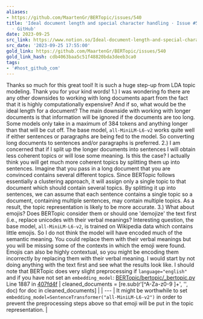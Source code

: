 ```yaml
---
aliases:
- https://github.com/MaartenGr/BERTopic/issues/540
title: 'Ideal document length and special character handling · Issue #540 · MaartenGr/BERTopic
  · GitHub'
date: 2023-09-25
src_link: https://www.notion.so/Ideal-document-length-and-special-character-handling-Issue-540-MaartenGr-BERTopic-GitHub-985a48da06fe4cecb955958231b6e389
src_date: '2023-09-25 17:55:00'
gold_link: https://github.com/MaartenGr/BERTopic/issues/540
gold_link_hash: cdb4063baa5c51f48820bda3deeb3ca0
tags:
- '#host_github_com'
---
```


 Thanks so much for this great tool! It is such a huge step-up from LDA topic modeling.  Thank you for your kind words!  1.) I was wondering fo there are any other downsides to working with long documents apart from the fact that it is highly computationally expensive? And if so, what would be the ideal length for a document?  The main downside with working with longer documents is that information will be ignored if the documents are too long. Some models only take in a maximum of 384 tokens and anything longer than that will be cut off. The base model, `all-MiniLM-L6-v2` works quite well if either sentences or paragraphs are being fed to the model. So converting long documents to sentences and/or paragraphs is preferred.  2.) I am concerned that if I split up the longer documents into sentences I will obtain less coherent topics or will lose some meaning. Is this the case?  I actually think you will get much more coherent topics by splitting them up into sentences. Imagine that you pass in a long document that you are convinced contains several different topics. Since BERTopic follows essentially a clustering approach, it will assign only a single topic to that document which should contain several topics. By splitting it up into sentences, we can assume that each sentence contains a single topic so a document, containing multiple sentences, may contain multiple topics. As a result, the topic representation is likely to be more accurate.  3.) What about emojis? Does BERTopic consider them or should one 'demojize' the text first (i.e., replace unicodes with their verbal meanings?  Interesting question, the base model, `all-MiniLM-L6-v2`, is trained on Wikipedia data which contains little emojis. So I do not think the model will have encoded much of the semantic meaning. You could replace them with their verbal meanings but you will be missing some of the contexts in which the emoji were found. Emojis can also be highly contextual, so you might be encoding them incorrectly by replacing them with their verbal meaning. I would start by not doing anything with the text first and see what the results look like. I should note that BERTopic does very slight preprocessing if `language="english"` and if you have not set an `embedding_model`:  [BERTopic/bertopic/\_bertopic.py](https://github.com/MaartenGr/BERTopic/blob/407fd4fdf2e05e80019c1c217972bf3314a41040/bertopic/_bertopic.py#L1887)    Line 1887  in  [407fd4f](/MaartenGr/BERTopic/commit/407fd4fdf2e05e80019c1c217972bf3314a41040)   | cleaned\_documents = [re.sub(r'[^A-Za-z0-9 ]+', '', doc) for doc in cleaned\_documents] | | --- |  It might be worthwhile to set `embedding_model=SentenceTransformer("all-MiniLM-L6-v2")` in order to prevent the preprocessing steps above so that emoji will be put in the topic representation. |